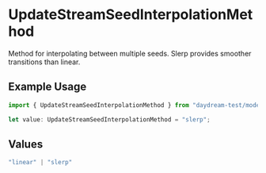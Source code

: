 # UpdateStreamSeedInterpolationMethod

Method for interpolating between multiple seeds. Slerp provides smoother transitions than linear.

## Example Usage

```typescript
import { UpdateStreamSeedInterpolationMethod } from "daydream-test/models/operations";

let value: UpdateStreamSeedInterpolationMethod = "slerp";
```

## Values

```typescript
"linear" | "slerp"
```